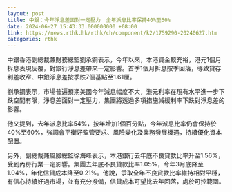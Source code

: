 ```yaml
---
layout: post
title: 中銀：今年淨息差面對一定壓力　全年派息比率保持40%至60%
date: 2024-06-27 15:43:33.000000000 +08:00
link: https://news.rthk.hk/rthk/ch/component/k2/1759290-20240627.htm
categories: rthk
---
```


中銀香港副總裁兼財務總監劉承鋼表示，今年以來，本港資金較充裕，港元1個月拆息表現反覆，對銀行淨息差帶來一定影響。首季1個月拆息按季回落，導致貸存利差收窄、中銀淨息差按季跌7個基點至1.61厘。

劉承鋼表示，市場普遍預期美國今年減息幅度不大，港元利率在現有水平進一步下跌空間有限，淨息差面對一定壓力，集團將透過多項措施減緩利率下跌對淨息差的影響。

他又提到，去年派息比率54%，按年增加1個百分點，今年派息比率仍會保持於40%至60%，強調會平衡好監管要求、風險變化及業務發展機遇，持續優化資本配置。

另外，副總裁兼風險總監徐海峰表示，本港銀行去年底不良貸款比率升至1.56%，受到內房行業一定影響。集團去年底不良貸款比率1.05%，今年3月底降至1.04%，年化信貸成本降至0.21%。他說，爭取全年不良貸款比率維持相對平穩，有信心持續好過市場，並有充分撥備，信貸成本可望比去年回落，處於可控範圍。
